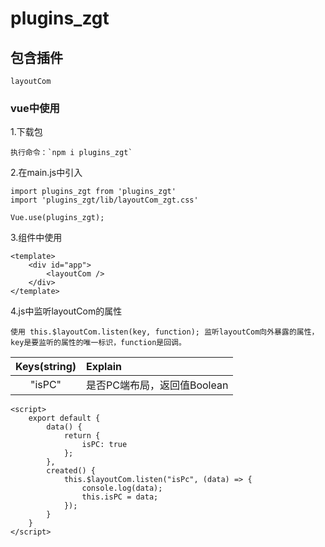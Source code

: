 # plugins_zgt

## 包含插件

    layoutCom

### vue中使用

1.下载包

    执行命令：`npm i plugins_zgt`

2.在main.js中引入

    import plugins_zgt from 'plugins_zgt'
    import 'plugins_zgt/lib/layoutCom_zgt.css'

    Vue.use(plugins_zgt);

3.组件中使用

    <template>
        <div id="app">
            <layoutCom />
        </div>
    </template>

4.js中监听layoutCom的属性

    使用 this.$layoutCom.listen(key, function); 监听layoutCom向外暴露的属性，key是要监听的属性的唯一标识，function是回调。

| Keys(string)        | Explain                     |
| :--------:          | :-----                      |
| "isPC"              | 是否PC端布局，返回值Boolean   |

    <script>
        export default {
            data() {
                return {
                    isPC: true
                };
            },
            created() {
                this.$layoutCom.listen("isPc", (data) => {
                    console.log(data);
                    this.isPC = data;
                });
            }
        }
    </script>
